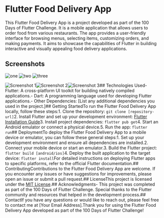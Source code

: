 # Flutter Food Delivery App

This Flutter Food Delivery App is a project developed as part of the 100 Days of Flutter Challenge. It is a mobile application that allows users to order food from various restaurants. The app provides a user-friendly interface for browsing menus, selecting items, customizing orders, and making payments. It aims to showcase the capabilities of Flutter in building interactive and visually appealing food delivery applications.

## Screenshots

![one](https://github.com/abitewaddisu/Flutter-Food-Delivery-App/assets/104774854/f8644be9-59c4-48fa-b027-8fa76d8b2aec)
![two](https://github.com/abitewaddisu/Flutter-Food-Delivery-App/assets/104774854/0a175ac3-b5a8-413d-ae8f-22d292a408b0)
![three](https://github.com/abitewaddisu/Flutter-Food-Delivery-App/assets/104774854/be24e71d-fd25-4785-95bf-626d6ebc2225)


![Screenshot 1]()![Screenshot 2]()![Screenshot 3]()## Technologies Used- Flutter: A cross-platform UI toolkit for building natively compiled applications.- Dart: A programming language used for developing Flutter applications.- Other Dependencies: [List any additional dependencies you used in the project.]## Getting StartedTo run the Flutter Food Delivery App locally, follow these steps:1. Clone the repository: `git clone [repository-url]`2. Install Flutter and set up your development environment: [Flutter Installation Guide](https://flutter.dev/docs/get-started/install)3. Install project dependencies: `flutter pub get`4. Start an Android emulator or connect a physical device.5. Run the app: `flutter run`## DeploymentTo deploy the Flutter Food Delivery App to a mobile device or emulator, you can follow these general steps:1. Set up your development environment and ensure all dependencies are installed.2. Connect your mobile device or start an emulator.3. Build the Flutter project: `flutter build [android/ios]`4. Deploy the built application to the target device: `flutter install`For detailed instructions on deploying Flutter apps to specific platforms, refer to the official Flutter documentation.## ContributingContributions to the Flutter Food Delivery App are welcome. If you encounter any issues or have suggestions for improvements, please open an issue or submit a pull request.## LicenseThis project is licensed under the [MIT License](LICENSE).## Acknowledgments- This project was completed as part of the 100 Days of Flutter Challenge. Special thanks to the Flutter community and resources that helped in the development process.## ContactIf you have any questions or would like to reach out, please feel free to contact me at [Your Email Address].Thank you for using the Flutter Food Delivery App developed as part of the 100 Days of Flutter Challenge!
